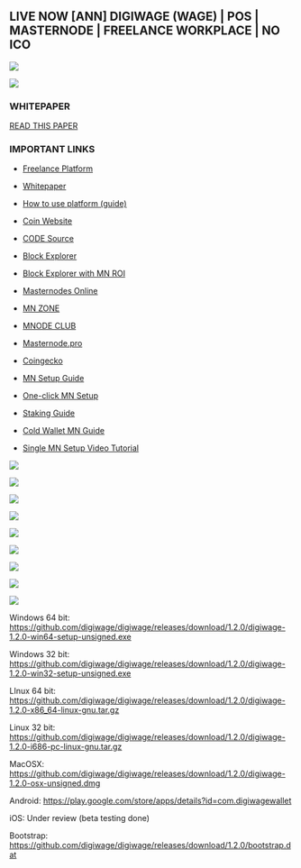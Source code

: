 ## LIVE NOW [ANN] DIGIWAGE (WAGE) | POS | MASTERNODE | FREELANCE WORKPLACE | NO ICO 

![](https://ip.bitcointalk.org/?u=https%3A%2F%2Fi.imgur.com%2FLBM9jwX.png&t=592&c=wIg2EhrCgZzdWg)

![](https://ip.bitcointalk.org/?u=https%3A%2F%2Fi.imgur.com%2FQd2jtET.png&t=592&c=20iH16kxPzzVIg)

### WHITEPAPER

[READ THIS PAPER](https://coin.digiwage.org/Digiwage_White_Paper_2.0.pdf)


### IMPORTANT LINKS


- [Freelance Platform](https://www.digiwage.org/)

- [Whitepaper](https://coin.digiwage.org/Digiwage_White_Paper_2.0.pdf)

- [How to use platform (guide)](https://www.digiwage.org/how_to_use)

- [Coin Website](https://coin.digiwage.org/)

- [CODE Source](https://github.com/digiwage/digiwage)

- [Block Explorer](https://explorer2.digiwage.org/)

- [Block Explorer with MN ROI](https://digiwage.blockxplorer.info/)

- [Masternodes Online](https://masternodes.online/currencies/WAGE/)

- [MN ZONE](http://digiwage.mn.zone/)

- [MNODE CLUB](https://mnode.club/g/info/WAGE)

- [Masternode.pro](https://masternodes.pro/stats/wage/statistics)

- [Coingecko](https://www.coingecko.com/en/price_charts/digiwage/usd)

- [MN Setup Guide](https://github.com/digiwage/vps/blob/master/digiwage_guide.txt)

- [One-click MN Setup](https://mnsetup.digiwage.org/)

- [Staking Guide](https://github.com/digiwage/vps/blob/master/staking_guide)

- [Cold Wallet MN Guide](https://github.com/digiwage/digiwage_install/blob/master/digiwage_guide.txt)

- [Single MN Setup Video Tutorial](https://www.youtube.com/watch?v=2bMhxwISZHs)


![](https://ip.bitcointalk.org/?u=https%3A%2F%2Fi.imgur.com%2FzD6vbYr.png&t=592&c=T-miAWjY3bdHnA)

![](https://ip.bitcointalk.org/?u=https%3A%2F%2Fi.imgur.com%2FORYljao.png&t=592&c=FeqBao1mE3F7jQ)

![](https://ip.bitcointalk.org/?u=https%3A%2F%2Fi.imgur.com%2F9d83yki.png&t=592&c=9TvK2saC7YZu5Q)

![](https://ip.bitcointalk.org/?u=https%3A%2F%2Fi.imgur.com%2Fa6O9oiU.png&t=592&c=F59joZRAJiSmBA)

![](https://ip.bitcointalk.org/?u=https%3A%2F%2Fi.imgur.com%2FZOtBJgt.png&t=592&c=gNVG0u7lCh8ZUA)

![](https://ip.bitcointalk.org/?u=https%3A%2F%2Fi.imgur.com%2FMKUNGDc.png&t=592&c=1N6hCUTjvehgeA)

![](https://ip.bitcointalk.org/?u=https%3A%2F%2Fi.imgur.com%2FTMWyfCW.png&t=592&c=PPSFo4a8P7CllA)

![](https://ip.bitcointalk.org/?u=https%3A%2F%2Fi.imgur.com%2FFSktYCQ.png&t=592&c=orcN-sGTIfqCvg)

![](https://ip.bitcointalk.org/?u=https%3A%2F%2Fi.imgur.com%2FX3pVOQ2.png&t=592&c=4iQVB6O86cf9pg)

Windows 64 bit: https://github.com/digiwage/digiwage/releases/download/1.2.0/digiwage-1.2.0-win64-setup-unsigned.exe

Windows 32 bit: https://github.com/digiwage/digiwage/releases/download/1.2.0/digiwage-1.2.0-win32-setup-unsigned.exe

LInux 64 bit: https://github.com/digiwage/digiwage/releases/download/1.2.0/digiwage-1.2.0-x86_64-linux-gnu.tar.gz

Linux 32 bit: https://github.com/digiwage/digiwage/releases/download/1.2.0/digiwage-1.2.0-i686-pc-linux-gnu.tar.gz

MacOSX: https://github.com/digiwage/digiwage/releases/download/1.2.0/digiwage-1.2.0-osx-unsigned.dmg

Android: https://play.google.com/store/apps/details?id=com.digiwagewallet

iOS: Under review (beta testing done)

Bootstrap: https://github.com/digiwage/digiwage/releases/download/1.2.0/bootstrap.dat


